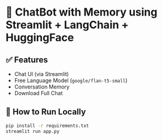 # 🧠 ChatBot with Memory using Streamlit + LangChain + HuggingFace

## ✅ Features
- Chat UI (via Streamlit)
- Free Language Model (`google/flan-t5-small`)
- Conversation Memory
- Download Full Chat

## 🚀 How to Run Locally
```bash
pip install -r requirements.txt
streamlit run app.py
